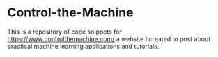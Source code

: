# Control-the-Machine
This is a repository of code snippets for https://www.controlthemachine.com/ a website I created to post about practical machine learning applications and tutorials.
